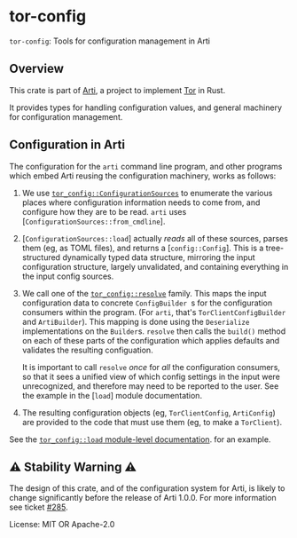# tor-config

`tor-config`: Tools for configuration management in Arti

## Overview

This crate is part of
[Arti](https://gitlab.torproject.org/tpo/core/arti/), a project to
implement [Tor](https://www.torproject.org/) in Rust.

It provides types for handling configuration values,
and general machinery for configuration management.

## Configuration in Arti

The configuration for the `arti` command line program,
and other programs which embed Arti reusing the configuration machinery,
works as follows:

 1. We use [`tor_config::ConfigurationSources`](ConfigurationSources)
    to enumerate the various places
    where configuration information needs to come from,
    and configure how they are to be read.
    `arti` uses [`ConfigurationSources::from_cmdline`].

 2. [`ConfigurationSources::load`] actually *reads* all of these sources,
    parses them (eg, as TOML files),
    and returns a [`config::Config`].
    This is a tree-structured dynamically typed data structure,
    mirroring the input configuration structure, largely unvalidated,
    and containing everything in the input config sources.

 3. We call one of the [`tor_config::resolve`](resolve) family.
    This maps the input configuration data to concrete `ConfigBuilder `s
    for the configuration consumers within the program.
    (For `arti`, that's `TorClientConfigBuilder` and `ArtiBuilder`).
    This mapping is done using the `Deserialize` implementations on the `Builder`s.
    `resolve` then calls the `build()` method on each of these parts of the configuration
    which applies defaults and validates the resulting configuation.

    It is important to call `resolve` *once* for *all* the configuration consumers,
    so that it sees a unified view of which config settings in the input
    were unrecognized, and therefore may need to be reported to the user.
    See the example in the [`load`] module documentation.

 4. The resulting configuration objects (eg, `TorClientConfig`, `ArtiConfig`)
    are provided to the code that must use them (eg, to make a `TorClient`).

See the
[`tor_config::load` module-level documentation](load).
for an example.

## ⚠ Stability Warning ⚠

The design of this crate, and of the configuration system for
Arti, is likely to change significantly before the release of Arti
1.0.0.  For more information see ticket [#285].

[#285]: https://gitlab.torproject.org/tpo/core/arti/-/issues/285

License: MIT OR Apache-2.0

